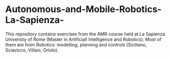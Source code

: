 # Autonomous-and-Mobile-Robotics-La-Sapienza-
This repository contains exercises from the AMR course held at La Sapienza University of Rome (Master in ArtificialI Intelligence and Robotics). Most of them are from Robotics: modelling, planning and controls (Siciliano, Sciavicco, Villani, Oriolo).

